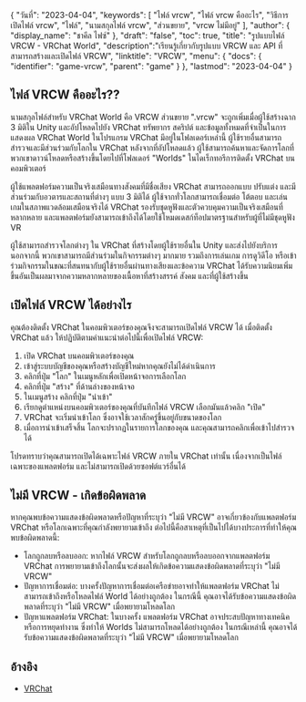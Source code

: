 {
"วันที่": "2023-04-04",
  "keywords": [
"ไฟล์ vrcw",
"ไฟล์ vrcw คืออะไร",
"วิธีการเปิดไฟล์ vrcw",
"ไฟล์",
"นามสกุลไฟล์ vrcw",
"ส่วนขยาย",
"vrcw ไม่มีอยู่"
],
  "author": {
"display_name": "ชาคีล ไฟซ์"
},
"draft": "false",
"toc": true,
"title": "รูปแบบไฟล์ VRCW - VRChat World",
  "description":"เรียนรู้เกี่ยวกับรูปแบบ VRCW และ API ที่สามารถสร้างและเปิดไฟล์ VRCW",
"linktitle": "VRCW",
  "menu": {
    "docs": {
      "identifier": "game-vrcw",
      "parent": "game"
}
},
"lastmod": "2023-04-04"
}

## ไฟล์ VRCW คืออะไร??

นามสกุลไฟล์สำหรับ VRChat World คือ VRCW ส่วนขยาย ".vrcw" จะถูกเพิ่มเมื่อผู้ใช้สร้างฉาก 3 มิติใน Unity และอัปโหลดไปยัง VRChat ทรัพยากร สคริปต์ และข้อมูลทั้งหมดที่จำเป็นในการแสดงผล VRChat World ในโปรแกรม VRChat มีอยู่ในโฟลเดอร์เหล่านี้ ผู้ใช้รายอื่นสามารถสำรวจและมีส่วนร่วมกับโลกใน VRChat หลังจากที่อัปโหลดแล้ว ผู้ใช้สามารถค้นหาและจัดการโลกที่พวกเขาดาวน์โหลดหรือสร้างขึ้นโดยไปที่โฟลเดอร์ "Worlds" ในไดเร็กทอรีการติดตั้ง VRChat บนคอมพิวเตอร์

ผู้ใช้แพลตฟอร์มความเป็นจริงเสมือนทางสังคมที่มีชื่อเสียง VRChat สามารถออกแบบ ปรับแต่ง และมีส่วนร่วมกับอวตารและสถานที่ต่างๆ แบบ 3 มิติได้ ผู้ใช้จากทั่วโลกสามารถเชื่อมต่อ โต้ตอบ และเล่นเกมในสภาพแวดล้อมเสมือนจริงได้ VRChat รองรับชุดหูฟังและตัวควบคุมความเป็นจริงเสมือนที่หลากหลาย และแพลตฟอร์มยังสามารถเข้าถึงได้โดยใช้โหมดเดสก์ท็อปมาตรฐานสำหรับผู้ที่ไม่มีชุดหูฟัง VR

ผู้ใช้สามารถสำรวจโลกต่างๆ ใน VRChat ที่สร้างโดยผู้ใช้รายอื่นใน Unity และส่งไปยังบริการ นอกจากนี้ พวกเขาสามารถมีส่วนร่วมในกิจกรรมต่างๆ มากมาย รวมถึงการเล่นเกม การดูวิดีโอ หรือเข้าร่วมกิจกรรมในขณะที่สนทนากับผู้ใช้รายอื่นผ่านทางเสียงและข้อความ VRChat ได้รับความนิยมเพิ่มขึ้นอันเป็นผลมาจากความหลากหลายของเนื้อหาที่สร้างสรรค์ สังคม และที่ผู้ใช้สร้างขึ้น

## เปิดไฟล์ VRCW ได้อย่างไร

คุณต้องติดตั้ง VRChat ในคอมพิวเตอร์ของคุณจึงจะสามารถเปิดไฟล์ VRCW ได้ เมื่อติดตั้ง VRChat แล้ว ให้ปฏิบัติตามคำแนะนำต่อไปนี้เพื่อเปิดไฟล์ VRCW:

1. เปิด VRChat บนคอมพิวเตอร์ของคุณ
2. เข้าสู่ระบบบัญชีของคุณหรือสร้างบัญชีใหม่หากคุณยังไม่ได้ดำเนินการ
3. คลิกที่ปุ่ม "โลก" ในเมนูหลักเพื่อเปิดหน้าจอการเลือกโลก
4. คลิกที่ปุ่ม "สร้าง" ที่ด้านล่างของหน้าจอ
5. ในเมนูสร้าง คลิกที่ปุ่ม "นำเข้า"
6. เรียกดูตำแหน่งบนคอมพิวเตอร์ของคุณที่บันทึกไฟล์ VRCW เลือกมันแล้วคลิก "เปิด"
7. VRChat จะเริ่มนำเข้าโลก ซึ่งอาจใช้เวลาสักครู่ขึ้นอยู่กับขนาดของโลก
8. เมื่อการนำเข้าเสร็จสิ้น โลกจะปรากฏในรายการโลกของคุณ และคุณสามารถคลิกเพื่อเข้าไปสำรวจได้

โปรดทราบว่าคุณสามารถเปิดได้เฉพาะไฟล์ VRCW ภายใน VRChat เท่านั้น เนื่องจากเป็นไฟล์เฉพาะของแพลตฟอร์ม และไม่สามารถเปิดด้วยซอฟต์แวร์อื่นได้

## ไม่มี VRCW - เกิดข้อผิดพลาด

หากคุณพบข้อความแสดงข้อผิดพลาดหรือปัญหาที่ระบุว่า "ไม่มี VRCW" อาจเกี่ยวข้องกับแพลตฟอร์ม VRChat หรือโลกเฉพาะที่คุณกำลังพยายามเข้าถึง ต่อไปนี้คือสาเหตุที่เป็นไปได้บางประการที่ทำให้คุณพบข้อผิดพลาดนี้:

- โลกถูกลบหรือลบออก: หากไฟล์ VRCW สำหรับโลกถูกลบหรือลบออกจากแพลตฟอร์ม VRChat การพยายามเข้าถึงโลกนั้นจะส่งผลให้เกิดข้อความแสดงข้อผิดพลาดที่ระบุว่า "ไม่มี VRCW"
- ปัญหาการเชื่อมต่อ: บางครั้งปัญหาการเชื่อมต่อเครือข่ายอาจทำให้แพลตฟอร์ม VRChat ไม่สามารถเข้าถึงหรือโหลดไฟล์ World ได้อย่างถูกต้อง ในกรณีนี้ คุณอาจได้รับข้อความแสดงข้อผิดพลาดที่ระบุว่า "ไม่มี VRCW" เมื่อพยายามโหลดโลก
- ปัญหาแพลตฟอร์ม VRChat: ในบางครั้ง แพลตฟอร์ม VRChat อาจประสบปัญหาทางเทคนิคหรือการหยุดทำงาน ซึ่งทำให้ Worlds ไม่สามารถโหลดได้อย่างถูกต้อง ในกรณีเหล่านี้ คุณอาจได้รับข้อความแสดงข้อผิดพลาดที่ระบุว่า "ไม่มี VRCW" เมื่อพยายามโหลดโลก

## อ้างอิง
* [VRChat](https://en.wikipedia.org/wiki/VRChat)

